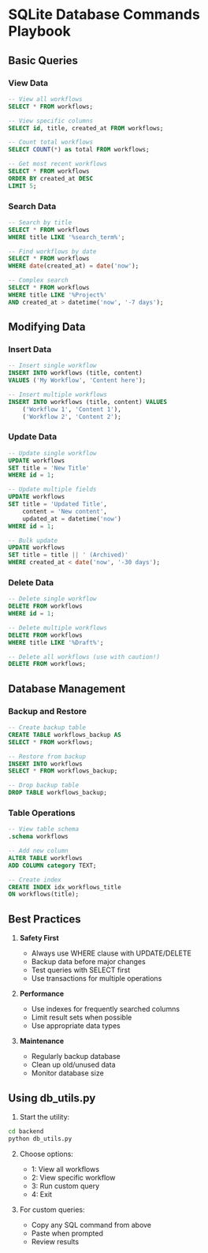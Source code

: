 # SQLite Database Commands Playbook

## Basic Queries

### View Data
```sql
-- View all workflows
SELECT * FROM workflows;

-- View specific columns
SELECT id, title, created_at FROM workflows;

-- Count total workflows
SELECT COUNT(*) as total FROM workflows;

-- Get most recent workflows
SELECT * FROM workflows 
ORDER BY created_at DESC 
LIMIT 5;
```

### Search Data
```sql
-- Search by title
SELECT * FROM workflows 
WHERE title LIKE '%search_term%';

-- Find workflows by date
SELECT * FROM workflows 
WHERE date(created_at) = date('now');

-- Complex search
SELECT * FROM workflows 
WHERE title LIKE '%Project%'
AND created_at > datetime('now', '-7 days');
```

## Modifying Data

### Insert Data
```sql
-- Insert single workflow
INSERT INTO workflows (title, content) 
VALUES ('My Workflow', 'Content here');

-- Insert multiple workflows
INSERT INTO workflows (title, content) VALUES 
    ('Workflow 1', 'Content 1'),
    ('Workflow 2', 'Content 2');
```

### Update Data
```sql
-- Update single workflow
UPDATE workflows 
SET title = 'New Title' 
WHERE id = 1;

-- Update multiple fields
UPDATE workflows 
SET title = 'Updated Title',
    content = 'New content',
    updated_at = datetime('now')
WHERE id = 1;

-- Bulk update
UPDATE workflows 
SET title = title || ' (Archived)'
WHERE created_at < date('now', '-30 days');
```

### Delete Data
```sql
-- Delete single workflow
DELETE FROM workflows 
WHERE id = 1;

-- Delete multiple workflows
DELETE FROM workflows 
WHERE title LIKE '%Draft%';

-- Delete all workflows (use with caution!)
DELETE FROM workflows;
```

## Database Management

### Backup and Restore
```sql
-- Create backup table
CREATE TABLE workflows_backup AS 
SELECT * FROM workflows;

-- Restore from backup
INSERT INTO workflows 
SELECT * FROM workflows_backup;

-- Drop backup table
DROP TABLE workflows_backup;
```

### Table Operations
```sql
-- View table schema
.schema workflows

-- Add new column
ALTER TABLE workflows 
ADD COLUMN category TEXT;

-- Create index
CREATE INDEX idx_workflows_title 
ON workflows(title);
```

## Best Practices

1. **Safety First**
   - Always use WHERE clause with UPDATE/DELETE
   - Backup data before major changes
   - Test queries with SELECT first
   - Use transactions for multiple operations

2. **Performance**
   - Use indexes for frequently searched columns
   - Limit result sets when possible
   - Use appropriate data types

3. **Maintenance**
   - Regularly backup database
   - Clean up old/unused data
   - Monitor database size

## Using db_utils.py

1. Start the utility:
```bash
cd backend
python db_utils.py
```

2. Choose options:
   - 1: View all workflows
   - 2: View specific workflow
   - 3: Run custom query
   - 4: Exit

3. For custom queries:
   - Copy any SQL command from above
   - Paste when prompted
   - Review results
